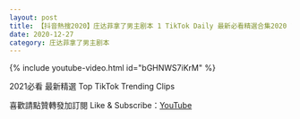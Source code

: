 ```yaml
---
layout: post
title: 【抖音熱搜2020】庄达菲拿了男主剧本 1 TikTok Daily 最新必看精選合集2020 12 27
date: 2020-12-27
category: 庄达菲拿了男主剧本
---
```


{% include youtube-video.html id="bGHNWS7iKrM" %}

2021必看 最新精選 Top TikTok Trending Clips

喜歡請點贊轉發加訂閱 Like & Subscribe：[YouTube](https://www.youtube.com/channel/UCAoR7VcanIPd04uEq_GIylA/videos)

